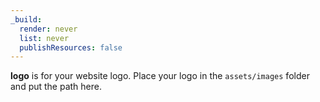 ```yaml
---
_build:
  render: never
  list: never
  publishResources: false
---
```


**logo** is for your website logo. Place your logo in the `assets/images` folder and put the path here.
